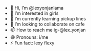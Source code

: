 - 👋 Hi, I’m @lexyonjanlama
- 👀 I’m interested in girls
- 🌱 I’m currently learning pickup lines
- 💞️ I’m looking to collaborate on cafe
- 📫 How to reach me ig-@lex_yonjan
- 😄 Pronouns: i/me
- ⚡ Fun fact: lexy flexy

<!---
lexyonjanlama/lexyonjanlama is a ✨ special ✨ repository because its `README.md` (this file) appears on your GitHub profile.
You can click the Preview link to take a look at your changes.
--->
